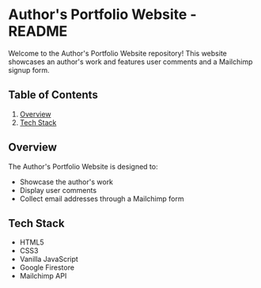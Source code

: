 # Author's Portfolio Website - README

Welcome to the Author's Portfolio Website repository! This website showcases an author's work and features user comments and a Mailchimp signup form.

## Table of Contents

1. [Overview](#overview)
2. [Tech Stack](#tech-stack)

## Overview

The Author's Portfolio Website is designed to:

- Showcase the author's work
- Display user comments
- Collect email addresses through a Mailchimp form

## Tech Stack

- HTML5
- CSS3
- Vanilla JavaScript
- Google Firestore
- Mailchimp API
